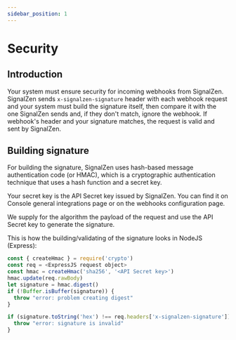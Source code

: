 ```yaml
---
sidebar_position: 1
---
```


# Security

## Introduction

Your system must ensure security for incoming webhooks from SignalZen. SignalZen sends `x-signalzen-signature` header with each webhook request and your system must build the signature itself, then compare it with the one SignalZen sends and, if they don't match, ignore the webhook. If webhook's header and your signature matches, the request is valid and sent by SignalZen.

## Building signature
For building the signature, SignalZen uses hash-based message authentication code (or HMAC), which is a cryptographic authentication technique that uses a hash function and a secret key.

Your secret key is the API Secret key issued by SignalZen. You can find it on Console general integrations page or on the webhooks configuration page.

We supply for the algorithm the payload of the request and use the API Secret key to generate the signature.

This is how the building/validating of the signature looks in NodeJS (Express):

```javascript
const { createHmac } = require('crypto')
const req = <ExpressJS request object>
const hmac = createHmac('sha256', '<API Secret key>')
hmac.update(req.rawBody)
let signature = hmac.digest()
if (!Buffer.isBuffer(signature)) {
  throw "error: problem creating digest"
}

if (signature.toString('hex') !== req.headers['x-signalzen-signature']) {
  throw "error: signature is invalid"
}

```
